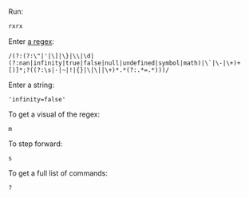 Run:

```ps1
rxrx
```

Enter [a regex](https://blog.cloudflare.com/details-of-the-cloudflare-outage-on-july-2-2019):

```
/(?:(?:\"|'|\]|\}|\\|\d|(?:nan|infinity|true|false|null|undefined|symbol|math)|\`|\-|\+)+[)]*;?((?:\s|-|~|!|{}|\|\||\+)*.*(?:.*=.*)))/
```

Enter a string:

```
'infinity=false'
```

To get a visual of the regex:

```
m
```

To step forward:

```
s
```

To get a full list of commands:

```
?
```
